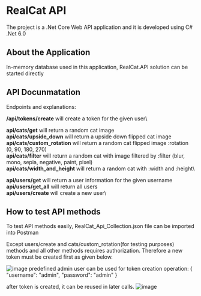 # RealCat API
The project is a .Net Core Web API application and it is developed using C# .Net 6.0

## About the Application
In-memory database used in this application, RealCat.API solution can be started directly

## API Docunmatation
Endpoints and explanations:

**/api/tokens/create** will create a token for the given user\

**api/cats/get** will return a random cat image\
**api/cats/upside_down** will return a upside down flipped cat image\
**api/cats/custom_rotation** will return a random cat flipped image :rotation (0, 90, 180, 270)\
**api/cats/filter** will return a random cat with image filtered by :filter (blur, mono, sepia, negative, paint, pixel)\
**api/cats/width_and_height** will return a random cat with :width and :height\

**api/users/get** will return a user information for the given username\
**api/users/get_all** will return all users\
**api/users/create** will create a new user\

## How to test API methods

To test API methods easily, RealCat_Api_Collection.json file can be imported into Postman 

Except users/create and cats/custom_rotation(for testing purposes) methods and all other methods requires authorization. Therefore a new token must be created first as given below.

![image](https://user-images.githubusercontent.com/98488371/151707729-3e578bb8-2f52-46c5-bc66-b6c575d7b676.png)
predefined admin user can be used for token creation operation:
{
  "username": "admin",
  "password": "admin"
}

after token is created, it can be reused in later calls.
![image](https://user-images.githubusercontent.com/98488371/151708003-59443174-0896-4b07-b49f-45b9feff02be.png)


